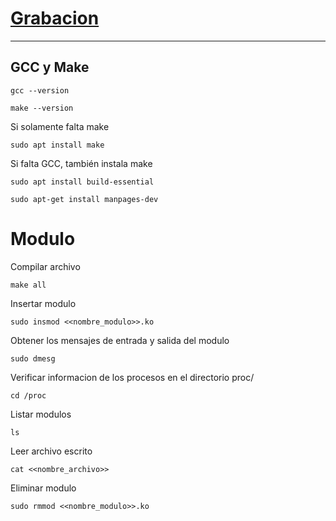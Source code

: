 # [Grabacion](https://drive.google.com/file/d/1mpgnsK_KDxDD7Ak6Lewby7X4BKxNOPXa/view?usp=sharing)

-----------

## GCC y Make

```
gcc --version

make --version
```

Si solamente falta make
```
sudo apt install make
```

Si falta GCC, también instala make
```
sudo apt install build-essential

sudo apt-get install manpages-dev
```

# Modulo

Compilar archivo
```
make all
```

Insertar modulo
```
sudo insmod <<nombre_modulo>>.ko
```

Obtener los mensajes de entrada y salida del modulo
```
sudo dmesg
```

Verificar informacion de los procesos en el directorio proc/
```
cd /proc
```

Listar modulos
```
ls
```

Leer archivo escrito
```
cat <<nombre_archivo>>
```

Eliminar modulo
```
sudo rmmod <<nombre_modulo>>.ko
```


